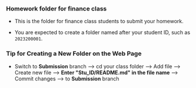 ### Homework folder for finance class

- This is the folder for finance class students to submit your homework.

- You are expected to create a folder named after your student ID, such as `2023200001`.

### Tip for Creating a New Folder on the Web Page

- Switch to **Submission** branch --> cd your class folder --> Add file --> Create new file --> **Enter "Stu_ID/README.md" in the file name** --> Commit changes --> to **Submission** branch
